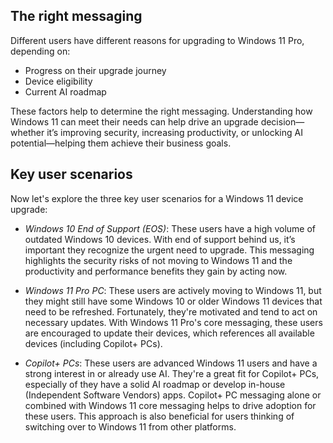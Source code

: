 ## The right messaging

Different users have different reasons for upgrading to Windows 11 Pro, depending on:

- Progress on their upgrade journey
- Device eligibility
- Current AI roadmap

These factors help to determine the right messaging. Understanding how Windows 11 can meet their needs can help drive an upgrade decision—whether it’s improving security, increasing productivity, or unlocking AI potential—helping them achieve their business goals.

## Key user scenarios

Now let's explore the three key user scenarios for a Windows 11 device upgrade:

- _Windows 10 End of Support (EOS)_: These users have a high volume of outdated Windows 10 devices. With end of support behind us, it’s important they recognize the urgent need to upgrade. This messaging highlights the security risks of not moving to Windows 11 and the productivity and performance benefits they gain by acting now.

- _Windows 11 Pro PC_: These users are actively moving to Windows 11, but they might still have some Windows 10 or older Windows 11 devices that need to be refreshed. Fortunately, they're motivated and tend to act on necessary updates. With Windows 11 Pro's core messaging, these users are encouraged to update their devices, which references all available devices (including Copilot+ PCs).

- _Copilot+ PCs_: These users are advanced Windows 11 users and have a strong interest in or already use AI. They're a great fit for Copilot+ PCs, especially of they have a solid AI roadmap or develop in-house  (Independent Software Vendors) apps. Copilot+ PC messaging alone or combined with Windows 11 core messaging helps to drive adoption for these users. This approach is also beneficial for users thinking of switching over to Windows 11 from other platforms.